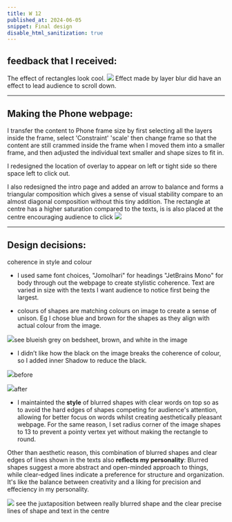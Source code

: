 ```yaml
---
title: W 12
published_at: 2024-06-05
snippet: Final design
disable_html_sanitization: true
---
```



## feedback that I received: 
The effect of rectangles look cool.
![ ](a4/e.png)
Effect made by layer blur did have an effect to lead audience to scroll down.


-----------------------------------------------------------------------------------------------------------------------------

## Making the Phone webpage:
I transfer the content to Phone frame size by first selecting all the layers inside the frame, select 'Constraint' 'scale' then change frame so that the content are still crammed inside the frame when I moved them into a smaller frame, and then adjusted the individual text smaller and shape sizes to fit in. 

I redesigned the location of overlay to appear on left or tight side so there space left to click out.

I also redesigned the intro page and added an arrow to balance and forms a triangular composition which gives a sense of visual stability compare to an almost diagonal composition without this tiny addition.
The rectangle at centre has a higher saturation compared to the texts,  is is also placed at the centre encouraging audience to click
![ ](a4/tr.png)


-----------------------------------------------------------------------------------------------------------------------------

## Design decisions:
coherence in style and colour

- I used same font choices, "Jomolhari" for headings "JetBrains Mono" for body through out the webpage to create stylistic coherence.
Text are varied in size with the texts I want audience to notice first being the largest.


- colours of shapes are matching colours on image to create a sense of unison.
Eg I chose blue and brown for the shapes as they align with actual colour from the image.

![ ](a4/bl.png)see blueish grey on bedsheet, brown, and white in the image


- I didn’t like how the black on the image breaks the coherence of colour, so I added inner Shadow to reduce the black.

![ ](a4/bf.png)before

![ ](a4/af.png)after

- I maintainted the **style** of blurred shapes with clear words on top so as to avoid the hard edges of shapes competing for audience's attention, allowing for better focus on words whilst creating aesthetically pleasant webpage.
For the same reason, I set radius corner of the image shapes to 13 to prevent a pointy vertex yet without making the rectangle to round.

Other than aesthetic reason, this combination of blurred shapes and clear edges of lines shown in the texts also **reflects my personality**: Blurred shapes suggest a more abstract and open-minded approach to things, while clear-edged lines indicate a preference for structure and organization. It's like the balance between creativity and a liking for precision and effeciency in my personality.

![ ](a4/ju.png) see the juxtaposition between really blurred shape and the clear precise lines of shape and text in the centre

